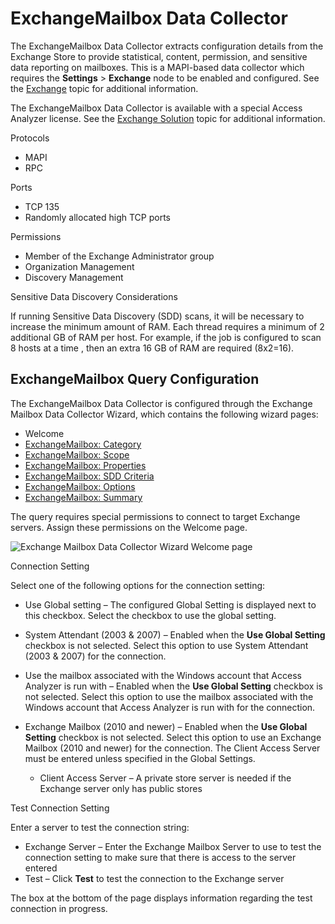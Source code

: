 # ExchangeMailbox Data Collector

The ExchangeMailbox Data Collector extracts configuration details from the Exchange Store to provide
statistical, content, permission, and sensitive data reporting on mailboxes. This is a MAPI-based
data collector which requires the **Settings** > **Exchange** node to be enabled and configured. See
the [Exchange](/docs/accessanalyzer/12.0/admin/settings/exchange.md) topic for additional information.

The ExchangeMailbox Data Collector is available with a special Access Analyzer license. See the
[Exchange Solution](/docs/accessanalyzer/12.0/solutions/exchange/overview.md) topic for additional information.

Protocols

- MAPI
- RPC

Ports

- TCP 135
- Randomly allocated high TCP ports

Permissions

- Member of the Exchange Administrator group
- Organization Management
- Discovery Management

Sensitive Data Discovery Considerations

If running Sensitive Data Discovery (SDD) scans, it will be necessary to increase the minimum amount
of RAM. Each thread requires a minimum of 2 additional GB of RAM per host. For example, if the job
is configured to scan 8 hosts at a time , then an extra 16 GB of RAM are required (8x2=16).

## ExchangeMailbox Query Configuration

The ExchangeMailbox Data Collector is configured through the Exchange Mailbox Data Collector Wizard,
which contains the following wizard pages:

- Welcome
- [ExchangeMailbox: Category](/docs/accessanalyzer/12.0/admin/datacollector/exchangemailbox/category.md)
- [ExchangeMailbox: Scope](/docs/accessanalyzer/12.0/admin/datacollector/exchangemailbox/scope.md)
- [ExchangeMailbox: Properties](/docs/accessanalyzer/12.0/admin/datacollector/exchangemailbox/properties.md)
- [ExchangeMailbox: SDD Criteria](/docs/accessanalyzer/12.0/admin/datacollector/exchangemailbox/sddcriteria.md)
- [ExchangeMailbox: Options](/docs/accessanalyzer/12.0/admin/datacollector/exchangemailbox/options.md)
- [ExchangeMailbox: Summary](/docs/accessanalyzer/12.0/admin/datacollector/exchangemailbox/summary.md)

The query requires special permissions to connect to target Exchange servers. Assign these
permissions on the Welcome page.

![Exchange Mailbox Data Collector Wizard Welcome page](/img/product_docs/activitymonitor/activitymonitor/install/welcome.webp)

Connection Setting

Select one of the following options for the connection setting:

- Use Global setting – The configured Global Setting is displayed next to this checkbox. Select the
  checkbox to use the global setting.
- System Attendant (2003 & 2007) – Enabled when the **Use Global Setting** checkbox is not selected.
  Select this option to use System Attendant (2003 & 2007) for the connection.
- Use the mailbox associated with the Windows account that Access Analyzer is run with – Enabled
  when the **Use Global Setting** checkbox is not selected. Select this option to use the mailbox
  associated with the Windows account that Access Analyzer is run with for the connection.
- Exchange Mailbox (2010 and newer) – Enabled when the **Use Global Setting** checkbox is not
  selected. Select this option to use an Exchange Mailbox (2010 and newer) for the connection. The
  Client Access Server must be entered unless specified in the Global Settings.

    - Client Access Server – A private store server is needed if the Exchange server only has public
      stores

Test Connection Setting

Enter a server to test the connection string:

- Exchange Server – Enter the Exchange Mailbox Server to use to test the connection setting to make
  sure that there is access to the server entered
- Test – Click **Test** to test the connection to the Exchange server

The box at the bottom of the page displays information regarding the test connection in progress.
